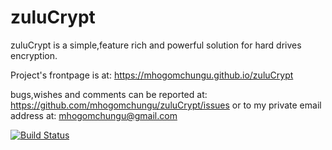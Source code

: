 zuluCrypt
==========

zuluCrypt is a simple,feature rich and powerful solution for hard drives encryption.

Project's frontpage is at: https://mhogomchungu.github.io/zuluCrypt

bugs,wishes and comments can be reported at: https://github.com/mhogomchungu/zuluCrypt/issues or
to my private email address at: mhogomchungu@gmail.com


[![Build Status](https://api.travis-ci.org/mhogomchungu/zuluCrypt.svg?branch=master)](https://travis-ci.org/mhogomchungu/zuluCrypt)
